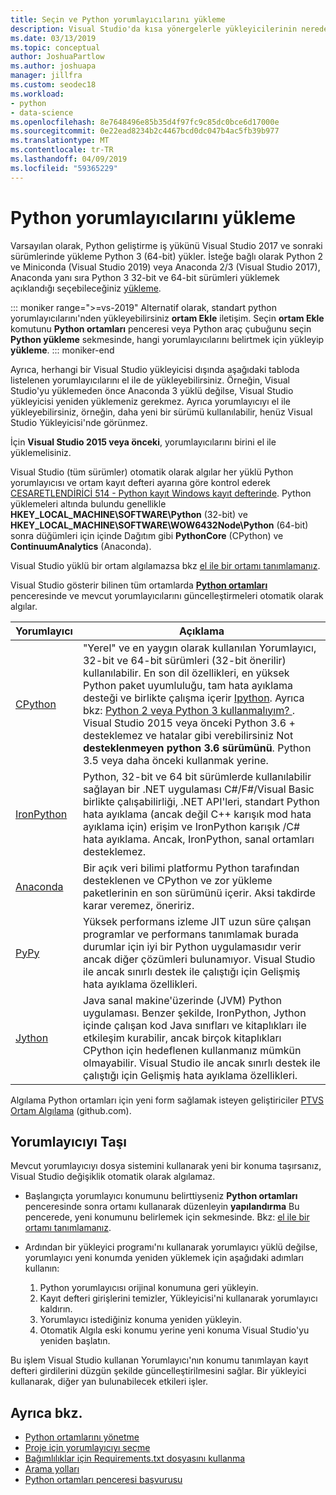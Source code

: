 ```yaml
---
title: Seçin ve Python yorumlayıcılarını yükleme
description: Visual Studio'da kısa yönergelerle yükleyicilerinin nerede bulacağını üzerinde desteklenen Python yorumlayıcılarını tam bir listesi.
ms.date: 03/13/2019
ms.topic: conceptual
author: JoshuaPartlow
ms.author: joshuapa
manager: jillfra
ms.custom: seodec18
ms.workload:
- python
- data-science
ms.openlocfilehash: 8e7648496e85b35d4f97fc9c85dc0bce6d17000e
ms.sourcegitcommit: 0e22ead8234b2c4467bcd0dc047b4ac5fb39b977
ms.translationtype: MT
ms.contentlocale: tr-TR
ms.lasthandoff: 04/09/2019
ms.locfileid: "59365229"
---
```

# <a name="install-python-interpreters"></a>Python yorumlayıcılarını yükleme

Varsayılan olarak, Python geliştirme iş yükünü Visual Studio 2017 ve sonraki sürümlerinde yükleme Python 3 (64-bit) yükler. İsteğe bağlı olarak Python 2 ve Miniconda (Visual Studio 2019) veya Anaconda 2/3 (Visual Studio 2017), Anaconda yanı sıra Python 3 32-bit ve 64-bit sürümleri yüklemek açıklandığı seçebileceğiniz [yükleme](installing-python-support-in-visual-studio.md).

::: moniker range=">=vs-2019"
Alternatif olarak, standart python yorumlayıcılarını'nden yükleyebilirsiniz **ortam Ekle** iletişim. Seçin **ortam Ekle** komutunu **Python ortamları** penceresi veya Python araç çubuğunu seçin **Python yükleme** sekmesinde, hangi yorumlayıcılarını belirtmek için yükleyip **yükleme**.
::: moniker-end

Ayrıca, herhangi bir Visual Studio yükleyicisi dışında aşağıdaki tabloda listelenen yorumlayıcılarını el ile de yükleyebilirsiniz. Örneğin, Visual Studio'yu yüklemeden önce Anaconda 3 yüklü değilse, Visual Studio yükleyicisi yeniden yüklemeniz gerekmez. Ayrıca yorumlayıcıyı el ile yükleyebilirsiniz, örneğin, daha yeni bir sürümü kullanılabilir, henüz Visual Studio Yükleyicisi'nde görünmez.

İçin **Visual Studio 2015 veya önceki**, yorumlayıcılarını birini el ile yüklemelisiniz.

Visual Studio (tüm sürümler) otomatik olarak algılar her yüklü Python yorumlayıcısı ve ortam kayıt defteri ayarına göre kontrol ederek [CESARETLENDİRİCİ 514 - Python kayıt Windows kayıt defterinde](https://www.python.org/dev/peps/pep-0514/). Python yüklemeleri altında bulundu genellikle **HKEY_LOCAL_MACHINE\SOFTWARE\Python** (32-bit) ve **HKEY_LOCAL_MACHINE\SOFTWARE\WOW6432Node\Python** (64-bit) sonra düğümleri için içinde Dağıtım gibi **PythonCore** (CPython) ve **ContinuumAnalytics** (Anaconda).

Visual Studio yüklü bir ortam algılamazsa bkz [el ile bir ortamı tanımlamanız](managing-python-environments-in-visual-studio.md#manually-identify-an-existing-environment).

Visual Studio gösterir bilinen tüm ortamlarda [ **Python ortamları** ](managing-python-environments-in-visual-studio.md#the-python-environments-window) penceresinde ve mevcut yorumlayıcılarını güncelleştirmeleri otomatik olarak algılar.

| Yorumlayıcı | Açıklama |
| --- | --- |
| [CPython](https://www.python.org/) | "Yerel" ve en yaygın olarak kullanılan Yorumlayıcı, 32-bit ve 64-bit sürümleri (32-bit önerilir) kullanılabilir. En son dil özellikleri, en yüksek Python paket uyumluluğu, tam hata ayıklama desteği ve birlikte çalışma içerir [Ipython](https://ipython.org/). Ayrıca bkz: [Python 2 veya Python 3 kullanmalıyım? ](https://wiki,python.org/moin/Python2orPython3). Visual Studio 2015 veya önceki Python 3.6 + desteklemez ve hatalar gibi verebilirsiniz Not **desteklenmeyen python 3.6 sürümünü**. Python 3.5 veya daha önceki kullanmak yerine. |
| [IronPython](https://github.com/IronLanguages/ironpython2) | Python, 32-bit ve 64 bit sürümlerde kullanılabilir sağlayan bir .NET uygulaması C#/F#/Visual Basic birlikte çalışabilirliği, .NET API'leri, standart Python hata ayıklama (ancak değil C++ karışık mod hata ayıklama için) erişim ve IronPython karışık /C# hata ayıklama. Ancak, IronPython, sanal ortamları desteklemez. |
| [Anaconda](https://www.continuum.io) | Bir açık veri bilimi platformu Python tarafından desteklenen ve CPython ve zor yükleme paketlerinin en son sürümünü içerir. Aksi takdirde karar veremez, öneririz. |
| [PyPy](https://www.pypy.org/) | Yüksek performans izleme JIT uzun süre çalışan programlar ve performans tanımlamak burada durumlar için iyi bir Python uygulamasıdır verir ancak diğer çözümleri bulunamıyor. Visual Studio ile ancak sınırlı destek ile çalıştığı için Gelişmiş hata ayıklama özellikleri. |
| [Jython](http://www.jython.org/) | Java sanal makine'üzerinde (JVM) Python uygulaması. Benzer şekilde, IronPython, Jython içinde çalışan kod Java sınıfları ve kitaplıkları ile etkileşim kurabilir, ancak birçok kitaplıkları CPython için hedeflenen kullanmanız mümkün olmayabilir. Visual Studio ile ancak sınırlı destek ile çalıştığı için Gelişmiş hata ayıklama özellikleri. |

Algılama Python ortamları için yeni form sağlamak isteyen geliştiriciler [PTVS Ortam Algılama](https://github.com/Microsoft/PTVS/wiki/Extensibility-Environments) (github.com).

## <a name="move-an-interpreter"></a>Yorumlayıcıyı Taşı

Mevcut yorumlayıcıyı dosya sistemini kullanarak yeni bir konuma taşırsanız, Visual Studio değişiklik otomatik olarak algılamaz.

- Başlangıçta yorumlayıcı konumunu belirttiyseniz **Python ortamları** penceresinde sonra ortamı kullanarak düzenleyin **yapılandırma** Bu pencerede, yeni konumunu belirlemek için sekmesinde. Bkz: [el ile bir ortamı tanımlamanız](managing-python-environments-in-visual-studio.md#manually-identify-an-existing-environment).

- Ardından bir yükleyici programı'nı kullanarak yorumlayıcı yüklü değilse, yorumlayıcı yeni konumda yeniden yüklemek için aşağıdaki adımları kullanın:

  1. Python yorumlayıcısı orijinal konumuna geri yükleyin.
  2. Kayıt defteri girişlerini temizler, Yükleyicisi'ni kullanarak yorumlayıcı kaldırın.
  3. Yorumlayıcı istediğiniz konuma yeniden yükleyin.
  4. Otomatik Algıla eski konumu yerine yeni konuma Visual Studio'yu yeniden başlatın.

Bu işlem Visual Studio kullanan Yorumlayıcı'nın konumu tanımlayan kayıt defteri girdilerini düzgün şekilde güncelleştirilmesini sağlar. Bir yükleyici kullanarak, diğer yan bulunabilecek etkileri işler.

## <a name="see-also"></a>Ayrıca bkz.

- [Python ortamlarını yönetme](managing-python-environments-in-visual-studio.md)
- [Proje için yorumlayıcıyı seçme](selecting-a-python-environment-for-a-project.md)
- [Bağımlılıklar için Requirements.txt dosyasını kullanma](managing-required-packages-with-requirements-txt.md)
- [Arama yolları](search-paths.md)
- [Python ortamları penceresi başvurusu](python-environments-window-tab-reference.md)
